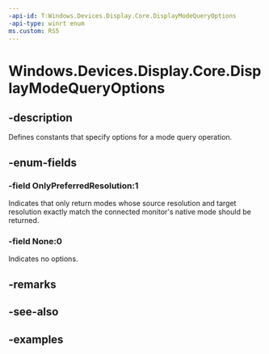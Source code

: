 ```yaml
---
-api-id: T:Windows.Devices.Display.Core.DisplayModeQueryOptions
-api-type: winrt enum
ms.custom: RS5
---
```


<!-- Enumeration syntax.
public enum DisplayModeQueryOptions : uint 
-->

# Windows.Devices.Display.Core.DisplayModeQueryOptions

## -description
Defines constants that specify options for a mode query operation.

## -enum-fields

### -field OnlyPreferredResolution:1
Indicates that only return modes whose source resolution and target resolution exactly match the connected monitor's native mode should be returned.

### -field None:0
Indicates no options.

## -remarks

## -see-also

## -examples

